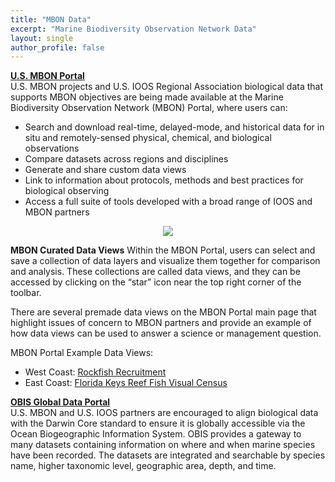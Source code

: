 ```yaml
---
title: "MBON Data"
excerpt: "Marine Biodiversity Observation Network Data"
layout: single
author_profile: false
---
```


**[U.S. MBON Portal](https://mbon.ioos.us)**  
U.S. MBON projects and U.S. IOOS Regional Association biological data that supports MBON objectives are being made available at the Marine Biodiversity Observation Network (MBON) Portal, where users can:

*   Search and download real-time, delayed-mode, and historical data for in situ and remotely-sensed physical, chemical, and biological observations
*   Compare datasets across regions and disciplines
*   Generate and share custom data views
*   Link to information about protocols, methods and best practices for biological observing
*   Access a full suite of tools developed with a broad range of IOOS and MBON partners

<div align="center"><a href="https://mbon.ioos.us/" target="_blank"><img src="../../images/mbon_data.jpg"></a></div>

**MBON Curated Data Views**
Within the MBON Portal, users can select and save a collection of data layers and visualize them together for comparison and analysis. These collections are called data views, and they can be accessed by clicking on the “star” icon near the top right corner of the toolbar.

There are several premade data views on the MBON Portal main page that highlight issues of concern to MBON partners and provide an example of how data views can be used to answer a science or management question.

MBON Portal Example Data Views:
*   West Coast: [Rockfish Recruitment](https://mbon.ioos.us/#default-data/5)
*   East Coast: [Florida Keys Reef Fish Visual Census](https://mbon.ioos.us/#default-data/6.1)  

**[OBIS Global Data Portal](https://obis.org/)**  
U.S. MBON and U.S. IOOS partners are encouraged to align biological data with the Darwin Core standard to ensure it is globally accessible via the Ocean Biogeographic Information System. OBIS provides a gateway to many datasets containing information on where and when marine species have been recorded. The datasets are integrated and searchable by species name, higher taxonomic level, geographic area, depth, and time.
